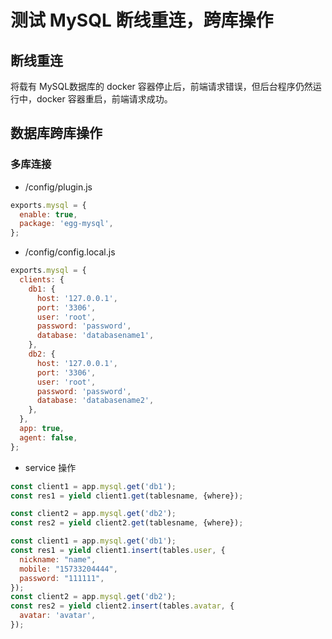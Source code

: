 # 测试 MySQL 断线重连，跨库操作

## 断线重连

将载有 MySQL数据库的 docker 容器停止后，前端请求错误，但后台程序仍然运行中，docker 容器重启，前端请求成功。

## 数据库跨库操作

### 多库连接

* /config/plugin.js

```js
exports.mysql = {
  enable: true,
  package: 'egg-mysql',
};
```

* /config/config.local.js

```js
exports.mysql = {
  clients: {
    db1: {
      host: '127.0.0.1',
      port: '3306',
      user: 'root',
      password: 'password',
      database: 'databasename1',
    },
    db2: {
      host: '127.0.0.1',
      port: '3306',
      user: 'root',
      password: 'password',
      database: 'databasename2',
    },
  },
  app: true,
  agent: false,
};
```

* service 操作

```js
const client1 = app.mysql.get('db1');
const res1 = yield client1.get(tablesname, {where});

const client2 = app.mysql.get('db2');
const res2 = yield client2.get(tablesname, {where});
```

```js
const client1 = app.mysql.get('db1');
const res1 = yield client1.insert(tables.user, {
  nickname: "name",
  mobile: "15733204444",
  password: "111111",
});
const client2 = app.mysql.get('db2');
const res2 = yield client2.insert(tables.avatar, {
  avatar: 'avatar',
});
```
